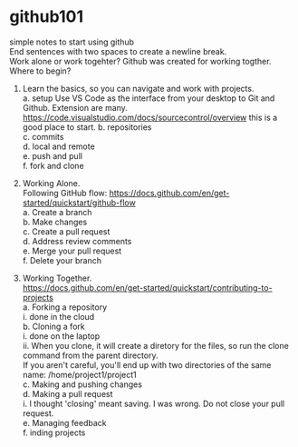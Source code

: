 # github101
simple notes to start using github  
End sentences with two spaces to create a newline break.  
Work alone or work togehter? Github was created for working togther. Where to begin?  

1. Learn the basics, so you can navigate and work with projects.  
  a. setup
    Use VS Code as the interface from your desktop to Git and Github.
    Extension are many. 
    https://code.visualstudio.com/docs/sourcecontrol/overview this is a good place to start.
  b. repositories  
  c. commits  
  d. local and remote  
  e. push and pull  
  f. fork and clone  

2. Working Alone.  
  Following GitHub flow: https://docs.github.com/en/get-started/quickstart/github-flow   
  a. Create a branch  
  b. Make changes  
  c. Create a pull request  
  d. Address review comments  
  e. Merge your pull request  
  f. Delete your branch  
  
3. Working Together.  
  https://docs.github.com/en/get-started/quickstart/contributing-to-projects   
  a. Forking a repository  
      i. done in the cloud  
  b. Cloning a fork  
      i. done on the laptop  
      ii. When you clone, it will create a diretory for the   files, so run the clone command from the parent   directory.  
        If you aren't careful, you'll end up with two   directories of the same name: /home/project1/project1  
  c. Making and pushing changes  
  d. Making a pull request  
      i. I thought 'closing' meant saving. I was wrong. Do not close your pull request.   
  e. Managing feedback  
  f. inding projects  
